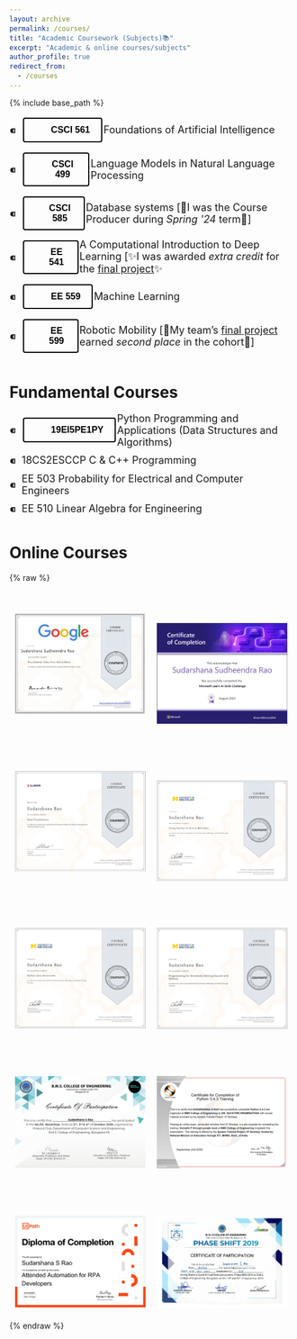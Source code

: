 ```yaml
---
layout: archive
permalink: /courses/
title: "Academic Coursework (Subjects)📚"
excerpt: "Academic & online courses/subjects"
author_profile: true
redirect_from: 
  - /courses
---
```

{% include base_path %}

<style>
/* Container for Bullet List */
.bullet-list {
  list-style-type: none;
  padding: 0;
  margin: 0;
  display: flex;
  flex-direction: column;
}
/* Bullet List Item */
.bullet-list li {
  display: flex;
  align-items: center;
  margin-bottom: 10px;
  width: 100%;  /* Ensures the list items take up the full width */
}
/* Custom Bullet */
.bullet-list li::before {
  content: "⁌";  /* Custom bullet symbol */
  font-size: 20px;
  margin-right: 10px;
}
/* Text next to the button */
.text-right {
  font-size: 18px;
  flex-grow: 1;  /* Makes the text take up the remaining space */
  text-align: left;  /* Aligns text to the left */
}
/* Button Styles */
.download-paper-button {
  border: 2px solid #000;
  padding: 10px 20px;
  text-align: center;
  text-decoration: none;
  display: inline-flex;
  align-items: center;
  font-size: 16px;
  margin: 4px 2px;
  cursor: pointer;
  border-radius: 4px;
  background-color: transparent;
  color: black;
  font-weight: bold;
  transition: background-color 0.3s ease-in-out, border-color 0.3s ease-in-out;
}
.download-paper-button::before {
  content: "";
  background-image: url("/images/A.jpg");  /* Specify the path to the image */
  background-size: contain;  /* Adjust size of the image */
  background-repeat: no-repeat;  /* Prevent repetition of the image */
  width: 20px;  /* Adjust width */
  height: 20px;  /* Adjust height */
  margin-right: 8px;  /* Space between image and text */
  display: inline-block;  /* Makes it an inline element */
}
/* Hover Effect */
.download-paper-button:hover {
  background-color: #A9A9A9;
  color: white;
  border-color: #696969;
  transform: translateY(-3px);
}
/* Active Effect */
.download-paper-button:active {
  background-color: #696969;
  border-color: #696969;
  transform: translateY(2px);
  box-shadow: 0 2px #D3D3D3;
}
/* Responsive Styles */
@media (max-width: 600px) {
  /* Adjust button text size and margins for smaller screens */
  .download-paper-button {
    font-size: 14px;
    padding: 8px 16px;
  }
  .text-right {
    font-size: 16px;
  }
}
</style>

<div class="download-button-container">
  <ul class="bullet-list">
    <li>
      <a href="https://github.com/SudarshanaSRao/CSCI561-AI_USC" target="_blank">
        <button class="download-paper-button">
          CSCI 561
        </button>
      </a>
      <span class="text-right">Foundations of Artificial Intelligence</span>
    </li>
  </ul>
</div>

<div class="download-button-container">
  <ul class="bullet-list">
    <li>
      <a href="https://github.com/SudarshanaSRao/CSCI-499_LMs-in-NLP_USC" target="_blank">
        <button class="download-paper-button">
          CSCI 499
        </button>
      </a>
      <span class="text-right">Language Models in Natural Language Processing</span>
    </li>
  </ul>
</div>

<div class="download-button-container">
  <ul class="bullet-list">
    <li>
      <a href="https://github.com/SudarshanaSRao/USC_CSCI-585_Database-Systems" target="_blank">
        <button class="download-paper-button">
          CSCI 585
        </button>
      </a>
      <span class="text-right">Database systems [🚀I was the Course Producer during <i>Spring '24</i> term🚀]</span>
    </li>
  </ul>
</div>

<div class="download-button-container">
  <ul class="bullet-list">
    <li>
      <a href="https://github.com/SudarshanaSRao/EE541-Deep_Learning-USC" target="_blank">
        <button class="download-paper-button">
          EE 541
        </button>
      </a>
      <span class="text-right">A Computational Introduction to Deep Learning [✨I was awarded <i>extra credit</i> for the <a href="https://sudarshanasrao.github.io/portfolio/portfolio-5/">final project</a>✨</span>
    </li>
  </ul>
</div>

<div class="download-button-container">
  <ul class="bullet-list">
    <li>
      <a href="https://github.com/SudarshanaSRao/EE559-Machine_Learning-USC" target="_blank">
        <button class="download-paper-button">
          EE 559
        </button>
      </a>
      <span class="text-right">Machine Learning</span>
    </li>
  </ul>
</div>

<div class="download-button-container">
  <ul class="bullet-list">
    <li>
      <a href="https://github.com/SudarshanaSRao/USC_EE-599_Robotics" target="_blank">
        <button class="download-paper-button">
          EE 599
        </button>
      </a>
      <span class="text-right">Robotic Mobility [🥈My team’s <a href="https://www.youtube.com/watch?v=7GFFjOJgJMA" target="_blank">final project</a> earned <i>second place</i> in the cohort🥈]</span>
    </li>
  </ul>
</div>   

Fundamental Courses
==================
<div class="download-button-container">
  <ul class="bullet-list">
    <li>
      <a href="https://github.com/SudarshanaSRao/Python-and-its-applications-in-ML" target="_blank">
        <button class="download-paper-button">
          19EI5PE1PY
        </button>
      </a>
      <span class="text-right">Python Programming and Applications (Data Structures and Algorithms)</span>
    </li>
  </ul>
</div>

<div class="download-button-container">
  <ul class="bullet-list">
    <li>
      <span class="text-right">18CS2ESCCP C & C++ Programming</span>
    </li>
  </ul>
</div>

<div class="download-button-container">
  <ul class="bullet-list">
    <li>
      <span class="text-right">EE 503 Probability for Electrical and Computer Engineers</span>
    </li>
  </ul>
</div>

<div class="download-button-container">
  <ul class="bullet-list">
    <li>
      <span class="text-right">EE 510 Linear Algebra for Engineering</span>
    </li>
  </ul>
</div>

Online Courses
==================
{% raw %}
<style>
  @keyframes fadeIn {
    from {
      opacity: 0;
    }
    to {
      opacity: 1;
    }
  }
  .fade-in-text {
    opacity: 0; /* Start with opacity 0 */
    font-weight: normal;
    color: orange;
    transition: opacity 1.5s ease-out; /* Use transition for fade-in effect */
  }
  .fade-in-text.show {
    opacity: 1; /* Fade to opacity 1 when in view */
  }
  .course-container {
    display: flex;
    flex-wrap: wrap;
    gap: 20px; /* Adjust as needed for spacing between items */
    justify-content: center; /* Center align all items */
  }
  .course {
    flex: 0 1 calc(50% - 20px); /* Ensure two items per row with spacing */
    box-sizing: border-box; /* Include padding and border in the element's total width and height */
    margin-bottom: 20px; /* Adjust spacing between rows */
    text-align: center; /* Center align text */
    position: relative; /* Needed for overlay effect */
    overflow: hidden; /* Hide the overflow */
  }
  .course img {
    width: 100%; /* Ensure the image fits the container */
    height: auto; /* Maintain aspect ratio */
    transition: transform 0.5s ease-out; /* Smooth transition for zoom effect */
    cursor: zoom-in; /* Change cursor to magnifying glass */
  }
  .course:hover img {
    transform: scale(1.1); /* Slightly zoom in on hover */
  }
  .course .fade-in-text {
    margin-top: 10px; /* Space between text and image */
  }
</style>
<div class="course-container">
  <div class="course">
    <p class="text fade-in-text"><i>➤ Data Analytics</i></p>
    <img src="/images/Google Data Analytics.jpg">
  </div>
  <div class="course">
    <p class="text fade-in-text"><i>➤ Microsoft Azure Machine Learning</i></p>
    <img src="/images/gluck.png">
  </div>
  <div class="course">
    <p class="text fade-in-text"><i>➤ Data Visualization</i></p>
    <img src="/images/uiuc_cou.png">
  </div>
  <div class="course">
    <p class="text fade-in-text"><i>➤ Using Python to Access Web Data</i></p>
    <img src="/images/umich_2.png">
  </div>
  <div class="course">
    <p class="text fade-in-text"><i>➤ Python Data Structures</i></p>
    <img src="/images/umich_3.png">
  </div>
  <div class="course">
    <p class="text fade-in-text"><i>➤ Getting Started with Python</i></p>
    <img src="/images/umich_1.png">
  </div>
    <div class="course">
    <p class="text fade-in-text"><i>➤ ML/DL Workshop</i></p>
    <img src="/images/ML DL workshop.png">
  </div>
      <div class="course">
    <p class="text fade-in-text"><i>➤ IIT-Bombay Python</i></p>
    <img src="/images/IITB python course.jpg">
  </div>
        <div class="course">
    <p class="text fade-in-text"><i>➤ Robotic Process Automation</i></p>
    <img src="/images/LearningPath_Certificate_07232021141549826.jpg">
  </div>
          <div class="course">
    <p class="text fade-in-text"><i>➤ Smart Room with Alexa</i></p>
    <img src="/images/Smart room with alexa.jpg">
  </div>
</div>
<script>
  document.addEventListener("DOMContentLoaded", function() {
    const textElements = document.querySelectorAll('.fade-in-text');
    const observer = new IntersectionObserver(entries => {
      entries.forEach(entry => {
        if (entry.isIntersecting) {
          entry.target.classList.add('show');
        } else {
          entry.target.classList.remove('show');
        }
      });
    });
    textElements.forEach(element => {
      observer.observe(element);
    });
  });
</script>
{% endraw %}
